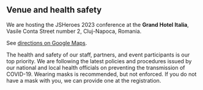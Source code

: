## Venue and health safety

We are hosting the JSHeroes 2023 conference at the **Grand Hotel Italia**, Vasile Conta Street number 2, Cluj-Napoca, Romania.

See [directions on Google Maps](https://www.google.com/maps?saddr&daddr=Grand%20Hotel%20Italia,%20Strada%20Trifoiului%202,%20Cluj-Napoca%20400478,%20Romania).

The health and safety of our staff, partners, and event participants is our top priority. We are following the latest policies and procedures issued by our national and local health officials on preventing the transmission of COVID-19. Wearing masks is recommended, but not enforced. If you do not have a mask with you, we can provide one at the registration.
